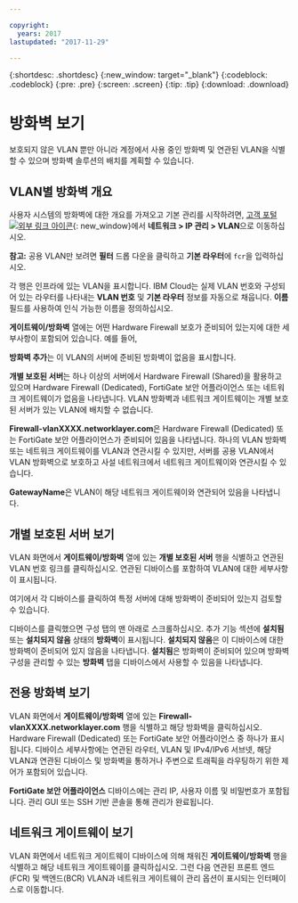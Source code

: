 ```yaml
---

copyright:
  years: 2017
lastupdated: "2017-11-29"

---
```


{:shortdesc: .shortdesc}
{:new_window: target="_blank"}
{:codeblock: .codeblock}
{:pre: .pre}
{:screen: .screen}
{:tip: .tip}
{:download: .download}

# 방화벽 보기 

보호되지 않은 VLAN 뿐만 아니라 계정에서 사용 중인 방화벽 및 연관된 VLAN을 식별할 수 있으며 방화벽 솔루션의 배치를 계획할 수 있습니다.

## VLAN별 방화벽 개요

사용자 시스템의 방화벽에 대한 개요를 가져오고 기본 관리를 시작하려면, [고객 포털 ![외부 링크 아이콘](../../icons/launch-glyph.svg "외부 링크 아이콘")](https://control.softlayer.com/){: new_window}에서 **네트워크 > IP 관리 > VLAN**으로 이동하십시오.

**참고:** 공용 VLAN만 보려면 **필터** 드롭 다운을 클릭하고 **기본 라우터**에 ``fcr``을 입력하십시오. 

각 행은 인프라에 있는 VLAN을 표시합니다.  IBM Cloud는 실제 VLAN 번호와 구성되어 있는 라우터를 나타내는 **VLAN 번호** 및 **기본 라우터** 정보를 자동으로 채웁니다. **이름** 필드를 사용하여 인식 가능한 이름을 정의하십시오. 

**게이트웨이/방화벽** 열에는 어떤 Hardware Firewall 보호가 준비되어 있는지에 대한 세부사항이 포함되어 있습니다. 예를 들어,

**방화벽 추가**는 이 VLAN의 서버에 준비된 방화벽이 없음을 표시합니다.

**개별 보호된 서버**는 하나 이상의 서버에서 Hardware Firewall (Shared)을 활용하고 있으며 Hardware Firewall (Dedicated), FortiGate 보안 어플라이언스 또는 네트워크 게이트웨이가 없음을 나타냅니다. VLAN 방화벽과 네트워크 게이트웨이는 개별 보호된 서버가 있는 VLAN에 배치할 수 없습니다.

**Firewall-vlanXXXX.networklayer.com**은 Hardware Firewall (Dedicated) 또는 FortiGate 보안 어플라이언스가 준비되어 있음을 나타냅니다. 하나의 VLAN 방화벽 또는 네트워크 게이트웨이를 VLAN과 연관시킬 수 있지만, 서버를 공용 VLAN에서 VLAN 방화벽으로 보호하고 사설 네트워크에서 네트워크 게이트웨이와 연관시킬 수 있습니다.

**GatewayName**은 VLAN이 해당 네트워크 게이트웨이와 연관되어 있음을 나타냅니다.

## 개별 보호된 서버 보기

VLAN 화면에서 **게이트웨이/방화벽** 열에 있는 **개별 보호된 서버** 행을 식별하고 연관된 VLAN 번호 링크를 클릭하십시오. 연관된 디바이스를 포함하여 VLAN에 대한 세부사항이 표시됩니다.

여기에서 각 디바이스를 클릭하여 특정 서버에 대해 방화벽이 준비되어 있는지 검토할 수 있습니다.

디바이스를 클릭했으면 구성 탭의 맨 아래로 스크롤하십시오. 추가 기능 섹션에 **설치됨** 또는 **설치되지 않음** 상태의 **방화벽**이 표시됩니다. **설치되지 않음**은 이 디바이스에 대한 방화벽이 준비되어 있지 않음을 나타냅니다. **설치됨**은 방화벽이 준비되어 있으며 방화벽 구성을 관리할 수 있는 **방화벽** 탭을 디바이스에서 사용할 수 있음을 나타냅니다.

## 전용 방화벽 보기

VLAN 화면에서 **게이트웨이/방화벽** 열에 있는 **Firewall-vlanXXXX.networklayer.com** 행을 식별하고 해당 방화벽을 클릭하십시오. Hardware Firewall (Dedicated) 또는 FortiGate 보안 어플라이언스 중 하나가 표시됩니다. 디바이스 세부사항에는 연관된 라우터, VLAN 및 IPv4/IPv6 서브넷, 해당 VLAN과 연관된 디바이스 및 방화벽을 통하거나 주변으로 트래픽을 라우팅하기 위한 제어가 포함되어 있습니다.

**FortiGate 보안 어플라이언스** 디바이스에는 관리 IP, 사용자 이름 및 비밀번호가 포함됩니다.  관리 GUI 또는 SSH 기반 콘솔을 통해 관리가 완료됩니다.

## 네트워크 게이트웨이 보기

VLAN 화면에서 네트워크 게이트웨이 디바이스에 의해 채워진 **게이트웨이/방화벽** 행을 식별하고 해당 네트워크 게이트웨이를 클릭하십시오. 그런 다음 연관된 프론트 엔드(FCR) 및 백엔드(BCR) VLAN과 네트워크 게이트웨이 관리 옵션이 표시되는 인터페이스로 이동합니다.
